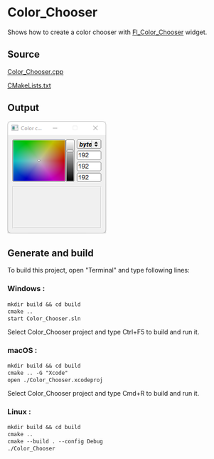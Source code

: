 # Color_Chooser

Shows how to create a color chooser with [Fl_Color_Chooser](https://www.fltk.org/doc-1.3/classFl__Color__Chooser.html) widget.

## Source

[Color_Chooser.cpp](Color_Chooser.cpp)

[CMakeLists.txt](CMakeLists.txt)

## Output

![output](../../../docs/Pictures/Examples/Color_Chooser.png)

## Generate and build

To build this project, open "Terminal" and type following lines:

### Windows :

``` shell
mkdir build && cd build
cmake .. 
start Color_Chooser.sln
```

Select Color_Chooser project and type Ctrl+F5 to build and run it.

### macOS :

``` shell
mkdir build && cd build
cmake .. -G "Xcode"
open ./Color_Chooser.xcodeproj
```

Select Color_Chooser project and type Cmd+R to build and run it.

### Linux :

``` shell
mkdir build && cd build
cmake .. 
cmake --build . --config Debug
./Color_Chooser
```
